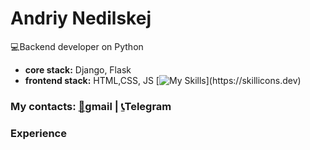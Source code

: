 # Andriy Nedilskej
:computer:Backend developer on Python
* **core  stack:** Django, Flask
* **frontend stack:** HTML,CSS, JS 
[![My Skills](https://skillicons.dev/icons?i=js,html,css,git,docker,vim,bash,django,linux,mysql,nginx,postgres,flask,)](https://skillicons.dev)





### My contacts: [:newspaper:](https://andrej.nedilskej@gmail.com)gmail |  [:telephone_receiver:](https://t.me/andrew_stoic)Telegram


### Experience
